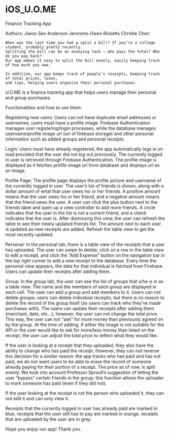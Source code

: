 # iOS_U.O.ME
Finance Tracking App

Authors: 
Jiwoo Seo
Anderson Jeronimo
Owen Ricketts
Chrsitie Chen



    When was the last time you had a split a bill? If you’re a college student, probably pretty recently. 
    Splitting the bill can be an annoying task – who pays the total? Who do you pay back?
    Our app makes it easy to split the bill evenly, easily keeping track of how much you owe. 

    In addition, our app keeps track of people’s receipts, keeping track of total prices, taxes, 
    and tips, helping users organize their personal purchases.





U.O.ME is a finance tracking app that helps users manage their personal and group purchases. 


Functionalities and how to use them:


Registering new users: Users can not have duplicate email addresses or usernames, users must have a profile image. Firebase Authentication manages user registering/login processes, while the database manages username/profile image url (url of firebase storage) and other personal information such as added groups and personal receipts.


Login: Users must have already registered, the app automatically logs in on load provided that the user did not log out previously. The currently logged in user is retrieved through Firebase Authentication. The profile image is displayed as it fetches profile image url from database and displays url as an image.


Profile Page: The profile page displays the profile picture and username of the currently logged in user. The user’s list of friends is shown, along with a dollar amount of what that user owes his or her friends. A positive amount means that the user owes his or her friend, and a negative amount means that the friend owes the user. A user can click the plus button next to the friends label and open up a view controller to add more friends. A circle indicates that the user in the list is not a current friend, and a check indicates that the user is. After dismissing this view, the user can refresh the table to see their newly updated friends list. The amount next to each user is updated as new receipts are added. Refresh the table view to get the most recently updated. 


Personal: In the personal tab, there is a table view of the receipts that a user has uploaded. The user can swipe to delete, click on a row in the table view to edit a receipt, and click the “Add Expense” button on the navigation bar in the top right corner to add a new receipt to the database. Every time the personal view appears, the data for that individual is fetched from Firebase. Users can update their receipts after adding them.



Group: In the group tab, the user can see the list of groups that s/he is in as a table view. The name and the members of each group are displayed in each cell. The user can add a group and add members to it. Users can not delete groups; users can delete individual receipts, but there is no reason to delete the record of the group itself (so users can track who they’ve made purchases with). The users can update their receipts after adding them (merchant, date, etc…); however, the user can not change the total price. This way, the user can not “ask” for more money than previously agreed on by the group. At the time of adding, if either the image is not suitable for the API or the user would like to ask for more/less money than listed on the receipt, the user can adjust the total price to reflect what they would like. 


If the user is looking at a receipt that they uploaded, they also have the ability to change who has paid the receipt. However, they can not reverse this decision for a similar reason: the app tracks who has paid and has not paid, we do not want users to be able to erase the record of someone already paying for their portion of a receipt. The price as of now, is split evenly. We took into account Professor Sproull’s suggestion of letting the user “bypass” certain friends in the group; this function allows the uploader to mark someone has paid (even if they did not).


If the user looking at the receipt is not the person who uploaded it, they can not edit it and can only view it. 


Receipts that the currently logged in user has already paid are marked in blue, receipts that the user still has to pay are marked in orange, receipts that are uploaded by the user are in grey.





Hope you enjoy our app! Thank you.
